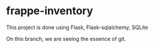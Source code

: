 # frappe-inventory

This project is done using Flask, Flask-sqlalchemy, SQLite

On this branch, we are seeing the essence of git.